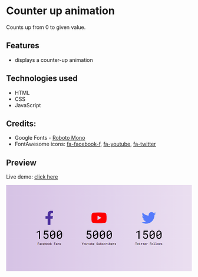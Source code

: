 # Counter up animation

Counts up from 0 to given value.

## Features

- displays a counter-up animation

## Technologies used

- HTML
- CSS
- JavaScript

## Credits:

- Google Fonts - [Roboto Mono](https://fonts.google.com/specimen/Roboto+Mono?query=roboto+mono)
- FontAwesome icons: [fa-facebook-f](https://fontawesome.com/icons/facebook-f?s=brands), [fa-youtube](https://fontawesome.com/icons/youtube?s=brands), [fa-twitter](https://fontawesome.com/icons/twitter?s=brands)

## Preview

Live demo: [click here](https://pawelpohland.github.io/counter-up-anim/)

[![App screenshot](preview.png "Preview - screenshot")](https://pawelpohland.github.io/counter-up-anim/)
